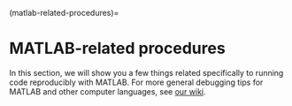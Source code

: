 (matlab-related-procedures)=
# MATLAB-related procedures

In this section, we will show you a few things related specifically to running code reproducibly with MATLAB. For more general debugging tips for MATLAB and other computer languages, see [our wiki](https://github.com/labordynamicsinstitute/replicability-training/wiki/Matlab-Tips).
